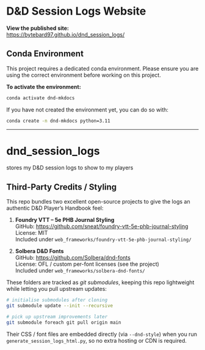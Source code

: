 # D&D Session Logs Website

**View the published site:**  
https://bytebard97.github.io/dnd_session_logs/

## Conda Environment

This project requires a dedicated conda environment. Please ensure you are using the correct environment before working on this project.

**To activate the environment:**

```bash
conda activate dnd-mkdocs
```

If you have not created the environment yet, you can do so with:

```bash
conda create -n dnd-mkdocs python=3.11
```

---

# dnd_session_logs
stores my D&amp;D session logs to show to my players

## Third-Party Credits / Styling

This repo bundles two excellent open-source projects to give the logs an authentic D&amp;D Player’s Handbook feel:

1. **Foundry VTT – 5e PHB Journal Styling**  
   GitHub: <https://github.com/sneat/foundry-vtt-5e-phb-journal-styling>  
   License: MIT  
   Included under `web_frameworks/foundry-vtt-5e-phb-journal-styling/`

2. **Solbera D&amp;D Fonts**  
   GitHub: <https://github.com/Solbera/dnd-fonts>  
   License: OFL / custom per-font licenses (see the project)  
   Included under `web_frameworks/solbera-dnd-fonts/`

These folders are tracked as *git submodules*, keeping this repo lightweight while letting you pull upstream updates:

```bash
# initialise submodules after cloning
git submodule update --init --recursive

# pick up upstream improvements later
git submodule foreach git pull origin main
```

Their CSS / font files are embedded directly (via `--dnd-style`) when you run `generate_session_logs_html.py`, so no extra hosting or CDN is required.

